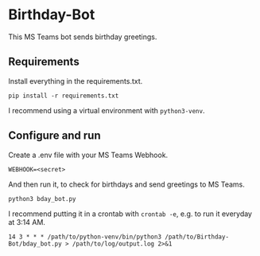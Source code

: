 # Birthday-Bot
This MS Teams bot sends birthday greetings.

## Requirements

Install everything in the requirements.txt.
```
pip install -r requirements.txt
```
I recommend using a virtual environment with `python3-venv`.

## Configure and run

Create a .env file with your MS Teams Webhook.
```
WEBHOOK=<secret>
```

And then run it, to check for birthdays and send greetings to MS Teams.
```
python3 bday_bot.py
```

I recommend putting it in a crontab with `crontab -e`, e.g. to run it everyday at 3:14 AM.
```
14 3 * * * /path/to/python-venv/bin/python3 /path/to/Birthday-Bot/bday_bot.py > /path/to/log/output.log 2>&1
```
